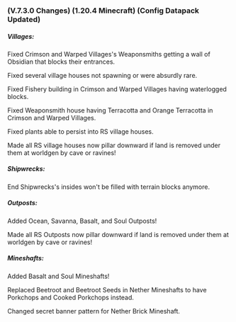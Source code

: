 ### **(V.7.3.0 Changes) (1.20.4 Minecraft) (Config Datapack Updated)**

##### Villages:
Fixed Crimson and Warped Villages's Weaponsmiths getting a wall of Obsidian that blocks their entrances.

Fixed several village houses not spawning or were absurdly rare.

Fixed Fishery building in Crimson and Warped Villages having waterlogged blocks.

Fixed Weaponsmith house having Terracotta and Orange Terracotta in Crimson and Warped Villages.

Fixed plants able to persist into RS village houses.

Made all RS village houses now pillar downward if land is removed under them at worldgen by cave or ravines!

##### Shipwrecks:

End Shipwrecks's insides won't be filled with terrain blocks anymore.

##### Outposts:

Added Ocean, Savanna, Basalt, and Soul Outposts!

Made all RS Outposts now pillar downward if land is removed under them at worldgen by cave or ravines!

##### Mineshafts:

Added Basalt and Soul Mineshafts!

Replaced Beetroot and Beetroot Seeds in Nether Mineshafts to have Porkchops and Cooked Porkchops instead.

Changed secret banner pattern for Nether Brick Mineshaft.